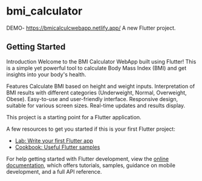 # bmi_calculator

DEMO-  https://bmicalculcwebapp.netlify.app/
A new Flutter project.

## Getting Started
Introduction
Welcome to the BMI Calculator WebApp built using Flutter! This is a simple yet powerful tool to calculate Body Mass Index (BMI) and get insights into your body's health.

Features
Calculate BMI based on height and weight inputs.
Interpretation of BMI results with different categories (Underweight, Normal, Overweight, Obese).
Easy-to-use and user-friendly interface.
Responsive design, suitable for various screen sizes.
Real-time updates and results display.

This project is a starting point for a Flutter application.

A few resources to get you started if this is your first Flutter project:

- [Lab: Write your first Flutter app](https://docs.flutter.dev/get-started/codelab)
- [Cookbook: Useful Flutter samples](https://docs.flutter.dev/cookbook)

For help getting started with Flutter development, view the
[online documentation](https://docs.flutter.dev/), which offers tutorials,
samples, guidance on mobile development, and a full API reference.
